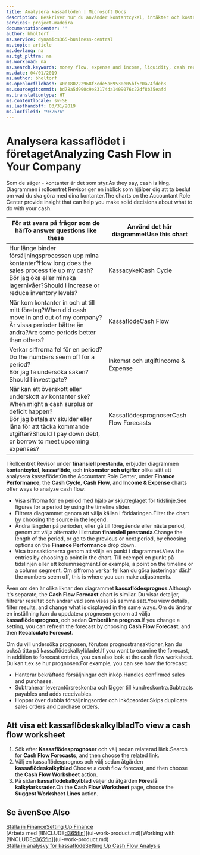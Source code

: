 ```yaml
---
title: Analysera kassaflöden | Microsoft Docs
description: Beskriver hur du använder kontantcykel, intäkter och kostnader, kassaflöde och kassaflödesprognosdiagrammet för att analysera tidigare flöden av likvida medel från och till ditt företag.
services: project-madeira
documentationcenter: ''
author: bholtorf
ms.service: dynamics365-business-central
ms.topic: article
ms.devlang: na
ms.tgt_pltfrm: na
ms.workload: na
ms.search.keywords: money flow, expense and income, liquidity, cash receipts minus cash payments, Cartera
ms.date: 04/01/2019
ms.author: bholtorf
ms.openlocfilehash: 40e180222968f3ede5a69530e05bf5c0a74fdeb3
ms.sourcegitcommit: bd78a5d990c9e83174da1409076c22df8b35eafd
ms.translationtype: HT
ms.contentlocale: sv-SE
ms.lasthandoff: 03/31/2019
ms.locfileid: "932676"
---
```

# <a name="analyzing-cash-flow-in-your-company"></a><span data-ttu-id="a51e8-103">Analysera kassaflödet i företaget</span><span class="sxs-lookup"><span data-stu-id="a51e8-103">Analyzing Cash Flow in Your Company</span></span>
<span data-ttu-id="a51e8-104">Som de säger - kontanter är det som styr.</span><span class="sxs-lookup"><span data-stu-id="a51e8-104">As they say, cash is king.</span></span> <span data-ttu-id="a51e8-105">Diagrammen i rollcentret Revisor ger en inblick som hjälper dig att ta beslut om vad du ska göra med dina kontanter.</span><span class="sxs-lookup"><span data-stu-id="a51e8-105">The charts on the Accountant Role Center provide insight that can help you make solid decisions about what to do with your cash.</span></span>  

| <span data-ttu-id="a51e8-106">För att svara på frågor som de här</span><span class="sxs-lookup"><span data-stu-id="a51e8-106">To answer questions like these</span></span> | <span data-ttu-id="a51e8-107">Använd det här diagrammet</span><span class="sxs-lookup"><span data-stu-id="a51e8-107">Use this chart</span></span> |
| --- | --- |
| <span data-ttu-id="a51e8-108">Hur länge binder försäljningsprocessen upp mina kontanter?</span><span class="sxs-lookup"><span data-stu-id="a51e8-108">How long does the sales process tie up my cash?</span></span></br> <span data-ttu-id="a51e8-109">Bör jag öka eller minska lagernivåer?</span><span class="sxs-lookup"><span data-stu-id="a51e8-109">Should I increase or reduce inventory levels?</span></span> |<span data-ttu-id="a51e8-110">Kassacykel</span><span class="sxs-lookup"><span data-stu-id="a51e8-110">Cash Cycle</span></span> |
| <span data-ttu-id="a51e8-111">När kom kontanter in och ut till mitt företag?</span><span class="sxs-lookup"><span data-stu-id="a51e8-111">When did cash move in and out of my company?</span></span></br> <span data-ttu-id="a51e8-112">Är vissa perioder bättre än andra?</span><span class="sxs-lookup"><span data-stu-id="a51e8-112">Are some periods better than others?</span></span> |<span data-ttu-id="a51e8-113">Kassaflöde</span><span class="sxs-lookup"><span data-stu-id="a51e8-113">Cash Flow</span></span> |
| <span data-ttu-id="a51e8-114">Verkar siffrorna fel för en period?</span><span class="sxs-lookup"><span data-stu-id="a51e8-114">Do the numbers seem off for a period?</span></span></br> <span data-ttu-id="a51e8-115">Bör jag ta undersöka saken?</span><span class="sxs-lookup"><span data-stu-id="a51e8-115">Should I investigate?</span></span> |<span data-ttu-id="a51e8-116">Inkomst och utgift</span><span class="sxs-lookup"><span data-stu-id="a51e8-116">Income & Expense</span></span> |
| <span data-ttu-id="a51e8-117">När kan ett överskott eller underskott av kontanter ske?</span><span class="sxs-lookup"><span data-stu-id="a51e8-117">When might a cash surplus or deficit happen?</span></span></br> <span data-ttu-id="a51e8-118">Bör jag betala av skulder eller låna för att täcka kommande utgifter?</span><span class="sxs-lookup"><span data-stu-id="a51e8-118">Should I pay down debt, or borrow to meet upcoming expenses?</span></span> |<span data-ttu-id="a51e8-119">Kassaflödesprognoser</span><span class="sxs-lookup"><span data-stu-id="a51e8-119">Cash Flow Forecasts</span></span> |

<span data-ttu-id="a51e8-120">I Rollcentret Revisor under **finansiell prestanda**, erbjuder diagrammen **kontantcykel**, **kassaflöde**, och **inkomster och utgifter** olika sätt att analysera kassaflöde:</span><span class="sxs-lookup"><span data-stu-id="a51e8-120">On the Accountant Role Center, under **Finance Performance**, the **Cash Cycle**, **Cash Flow**, and **Income & Expense** charts offer ways to analyze cash flow:</span></span>  

* <span data-ttu-id="a51e8-121">Visa siffrorna för en period med hjälp av skjutreglaget för tidslinje.</span><span class="sxs-lookup"><span data-stu-id="a51e8-121">See figures for a period by using the timeline slider.</span></span>  
* <span data-ttu-id="a51e8-122">Filtrera diagrammet genom att välja källan i förklaringen.</span><span class="sxs-lookup"><span data-stu-id="a51e8-122">Filter the chart by choosing the source in the legend.</span></span>  
* <span data-ttu-id="a51e8-123">Ändra längden på perioden, eller gå till föregående eller nästa period, genom att välja alternativ i listrutan **finansiell prestanda**.</span><span class="sxs-lookup"><span data-stu-id="a51e8-123">Change the length of the period, or go to the previous or next period, by choosing options on the **Finance Performance** drop down.</span></span>  
* <span data-ttu-id="a51e8-124">Visa transaktionerna genom att välja en punkt i diagrammet.</span><span class="sxs-lookup"><span data-stu-id="a51e8-124">View the entries by choosing a point in the chart.</span></span> <span data-ttu-id="a51e8-125">Till exempel en punkt på tidslinjen eller ett kolumnsegment.</span><span class="sxs-lookup"><span data-stu-id="a51e8-125">For example, a point on the timeline or a column segment.</span></span> <span data-ttu-id="a51e8-126">Om siffrorna verkar fel kan du göra justeringar där.</span><span class="sxs-lookup"><span data-stu-id="a51e8-126">If the numbers seem off, this is where you can make adjustments.</span></span>  

<span data-ttu-id="a51e8-127">Även om den är olika liknar den diagrammet **kassaflödesprognos**.</span><span class="sxs-lookup"><span data-stu-id="a51e8-127">Although it's separate, the **Cash Flow Forecast** chart is similar.</span></span> <span data-ttu-id="a51e8-128">Du visar detaljer, filtrerar resultat och ändrar vad som visas på samma sätt.</span><span class="sxs-lookup"><span data-stu-id="a51e8-128">You view details, filter results, and change what is displayed in the same ways.</span></span> <span data-ttu-id="a51e8-129">Om du ändrar en inställning kan du uppdatera prognosen genom att välja **kassaflödesprognos**, och sedan **Omberäkna prognos**.</span><span class="sxs-lookup"><span data-stu-id="a51e8-129">If you change a setting, you can refresh the forecast by choosing **Cash Flow Forecast**, and then **Recalculate Forecast**.</span></span>

<span data-ttu-id="a51e8-130">Om du vill undersöka prognosen, förutom prognostransaktioner, kan du också titta på kassaflödeskalkylbladet.</span><span class="sxs-lookup"><span data-stu-id="a51e8-130">If you want to examine the forecast, in addition to forecast entries, you can also look at the cash flow worksheet.</span></span> <span data-ttu-id="a51e8-131">Du kan t.ex se hur prognosen:</span><span class="sxs-lookup"><span data-stu-id="a51e8-131">For example, you can see how the forecast:</span></span>

* <span data-ttu-id="a51e8-132">Hanterar bekräftade försäljningar och inköp.</span><span class="sxs-lookup"><span data-stu-id="a51e8-132">Handles confirmed sales and purchases.</span></span>  
* <span data-ttu-id="a51e8-133">Subtraherar leverantörsreskontra och lägger till kundreskontra.</span><span class="sxs-lookup"><span data-stu-id="a51e8-133">Subtracts payables and adds receivables.</span></span>  
* <span data-ttu-id="a51e8-134">Hoppar över dubbla försäljningsorder och inköpsorder.</span><span class="sxs-lookup"><span data-stu-id="a51e8-134">Skips duplicate sales orders and purchase orders.</span></span>  

## <a name="to-view-a-cash-flow-worksheet"></a><span data-ttu-id="a51e8-135">Att visa ett kassaflödeskalkylblad</span><span class="sxs-lookup"><span data-stu-id="a51e8-135">To view a cash flow worksheet</span></span>
1. <span data-ttu-id="a51e8-136">Sök efter **Kassaflödesprognoser** och välj sedan relaterad länk.</span><span class="sxs-lookup"><span data-stu-id="a51e8-136">Search for **Cash Flow Forecasts**, and then choose the related link.</span></span>  
2. <span data-ttu-id="a51e8-137">Välj en kassaflödesprognos och välj sedan åtgärden **kassaflödeskalkylblad**.</span><span class="sxs-lookup"><span data-stu-id="a51e8-137">Choose a cash flow forecast, and then choose the **Cash Flow Worksheet** action.</span></span>  
3. <span data-ttu-id="a51e8-138">På sidan **kassaflödekalkylblad** väljer du åtgärden **Föreslå kalkylarksrader**.</span><span class="sxs-lookup"><span data-stu-id="a51e8-138">On the **Cash Flow Worksheet** page, choose the **Suggest Worksheet Lines** action.</span></span>  

## <a name="see-also"></a><span data-ttu-id="a51e8-139">Se även</span><span class="sxs-lookup"><span data-stu-id="a51e8-139">See Also</span></span>
[<span data-ttu-id="a51e8-140">Ställa in Finance</span><span class="sxs-lookup"><span data-stu-id="a51e8-140">Setting Up Finance</span></span>](finance-setup-finance.md)  
<span data-ttu-id="a51e8-141">[Arbeta med [!INCLUDE[d365fin](includes/d365fin_md.md)]](ui-work-product.md)</span><span class="sxs-lookup"><span data-stu-id="a51e8-141">[Working with [!INCLUDE[d365fin](includes/d365fin_md.md)]](ui-work-product.md)</span></span>  
[<span data-ttu-id="a51e8-142">Ställa in analysvy för kassaflöde</span><span class="sxs-lookup"><span data-stu-id="a51e8-142">Setting Up Cash Flow Analysis</span></span>](finance-setup-cash-flow-analyses.md)  

